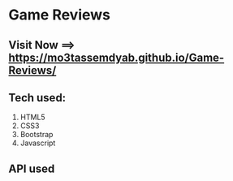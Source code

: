 # Game Reviews

## Visit Now ==> https://mo3tassemdyab.github.io/Game-Reviews/


## Tech used:
1) HTML5
2) CSS3
3) Bootstrap
4) Javascript


## API used
